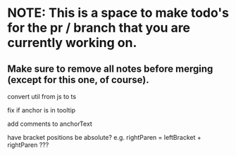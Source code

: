 # NOTE: This is a space to make todo's for the pr / branch that you are currently working on. 
Make sure to remove all notes before merging (except for this one, of course).
----------------------------------------------------------------------------------------------------
convert util from js to ts

fix if anchor is in tooltip

add comments to anchorText

have bracket positions be absolute? e.g. rightParen = leftBracket + rightParen   ???
